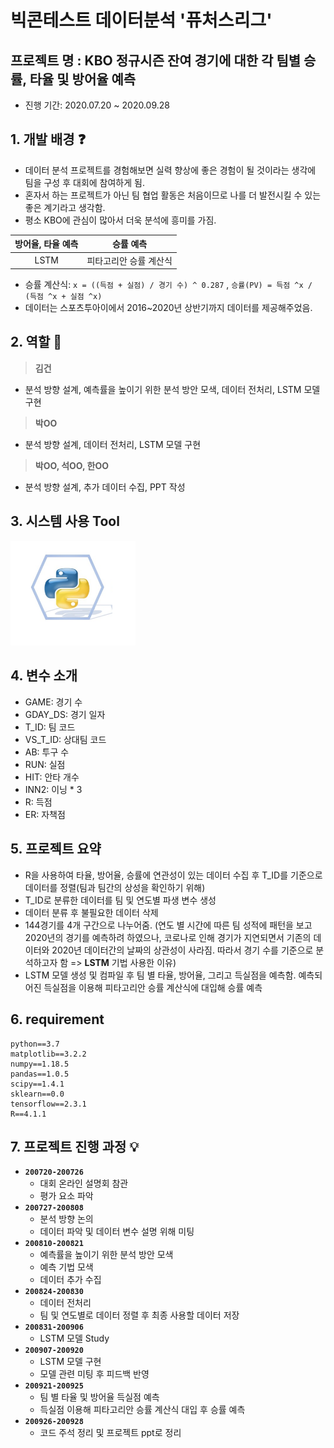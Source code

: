 # 빅콘테스트  데이터분석 '퓨처스리그'

## 프로젝트 명 : KBO 정규시즌 잔여 경기에 대한 각 팀별 승률, 타율 및 방어율 예측
- 진행 기간: 2020.07.20 ~ 2020.09.28

## 1. 개발 배경 :question:
- 데이터 분석 프로젝트를 경험해보면 실력 향상에 좋은 경험이 될 것이라는 생각에 팀을 구성 후 대회에 참여하게 됨.
- 혼자서 하는 프로젝트가 아닌 팀 협업 활동은 처음이므로 나를 더 발전시킬 수 있는 좋은 계기라고 생각함.
- 평소 KBO에 관심이 많아서 더욱 분석에 흥미를 가짐.

| **방어율, 타율 예측** | **승률 예측** |
| :-----------: | :-----------: |
| LSTM | 피타고리안 승률 계산식 |

- 승률 계산식: `x = ((득점 + 실점) / 경기 수) ^ 0.287` , `승률(PV) = 득점 ^x / (득점 ^x + 실점 ^x)`
- 데이터는 스포츠투아이에서 2016~2020년 상반기까지 데이터를 제공해주었음.

## 2. 역할 :two_men_holding_hands:
> **김건**
- 분석 방향 설계, 예측률을 높이기 위한 분석 방안 모색, 데이터 전처리, LSTM 모델 구현

> **박OO**
- 분석 방향 설계, 데이터 전처리, LSTM 모델 구현

> **박OO, 석OO, 한OO**
- 분석 방향 설계, 추가 데이터 수집, PPT 작성

## 3. 시스템 사용 Tool
<div>
  <img width="200" src="https://github.com/GeonKimdcu/SideProject/blob/main/Arc-Fault/_img/ppy.PNG">
</div>

## 4. 변수 소개
- GAME: 경기 수
- GDAY_DS: 경기 일자
- T_ID: 팀 코드
- VS_T_ID: 상대팀 코드
- AB: 투구 수
- RUN: 실점
- HIT: 안타 개수
- INN2: 이닝 * 3
- R: 득점
- ER: 자책점

## 5. 프로젝트 요약
- R을 사용하여 타율, 방어율, 승률에 연관성이 있는 데이터 수집 후 T_ID를 기준으로 데이터를 정렬(팀과 팀간의 상성을 확인하기 위해)
- T_ID로 분류한 데이터를 팀 및 연도별 파생 변수 생성
- 데이터 분류 후 불필요한 데이터 삭제
- 144경기를 4개 구간으로 나누어줌. (연도 별 시간에 따른 팀 성적에 패턴을 보고 2020년의 경기를 예측하려 하였으나, 코로나로 인해 경기가 지연되면서 기존의 데이터와 2020년 데이터간의 날짜의 상관성이 사라짐. 따라서 경기 수를 기준으로 분석하고자 함 => **LSTM** 기법 사용한 이유)
- LSTM 모델 생성 및 컴파일 후 팀 별 타율, 방어율, 그리고 득실점을 예측함. 예측되어진 득실점을 이용해 피타고리안 승률 계산식에 대입해 승률 예측


## 6. requirement
```
python==3.7
matplotlib==3.2.2
numpy==1.18.5
pandas==1.0.5
scipy==1.4.1
sklearn==0.0
tensorflow==2.3.1
R==4.1.1
```

## 7. 프로젝트 진행 과정 :bulb:

- **`200720-200726`**
  - 대회 온라인 설명회 참관
  - 평가 요소 파악
- **`200727-200808`**
  - 분석 방향 논의
  - 데이터 파악 및 데이터 변수 설명 위해 미팅
- **`200810-200821`**
  - 예측률을 높이기 위한 분석 방안 모색
  - 예측 기법 모색
  - 데이터 추가 수집
- **`200824-200830`**
  - 데이터 전처리
  - 팀 및 연도별로 데이터 정렬 후 최종 사용할 데이터 저장
- **`200831-200906`**
  - LSTM 모델 Study
- **`200907-200920`**
  - LSTM 모델 구현
  - 모델 관련 미팅 후 피드백 반영
- **`200921-200925`**
  - 팀 별 타율 및 방어율 득실점 예측
  - 득실점 이용해 피타고리안 승률 계산식 대입 후 승률 예측
- **`200926-200928`**
  - 코드 주석 정리 및 프로젝트 ppt로 정리
